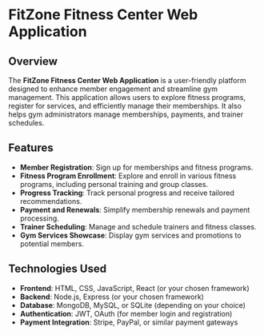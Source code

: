 # FitZone Fitness Center Web Application

## Overview

The **FitZone Fitness Center Web Application** is a user-friendly platform designed to enhance member engagement and streamline gym management. This application allows users to explore fitness programs, register for services, and efficiently manage their memberships. It also helps gym administrators manage memberships, payments, and trainer schedules.

## Features

- **Member Registration**: Sign up for memberships and fitness programs.
- **Fitness Program Enrollment**: Explore and enroll in various fitness programs, including personal training and group classes.
- **Progress Tracking**: Track personal progress and receive tailored recommendations.
- **Payment and Renewals**: Simplify membership renewals and payment processing.
- **Trainer Scheduling**: Manage and schedule trainers and fitness classes.
- **Gym Services Showcase**: Display gym services and promotions to potential members.

## Technologies Used

- **Frontend**: HTML, CSS, JavaScript, React (or your chosen framework)
- **Backend**: Node.js, Express (or your chosen framework)
- **Database**: MongoDB, MySQL, or SQLite (depending on your choice)
- **Authentication**: JWT, OAuth (for member login and registration)
- **Payment Integration**: Stripe, PayPal, or similar payment gateways


